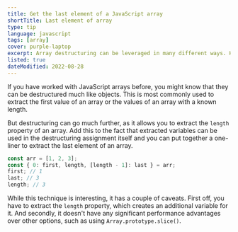 ```yaml
---
title: Get the last element of a JavaScript array
shortTitle: Last element of array
type: tip
language: javascript
tags: [array]
cover: purple-laptop
excerpt: Array destructuring can be leveraged in many different ways. Here's one of them.
listed: true
dateModified: 2022-08-28
---
```


If you have worked with JavaScript arrays before, you might know that they can be destructured much like objects. This is most commonly used to extract the first value of an array or the values of an array with a known length.

But destructuring can go much further, as it allows you to extract the `length` property of an array. Add this to the fact that extracted variables can be used in the destructuring assignment itself and you can put together a one-liner to extract the last element of an array.

```js
const arr = [1, 2, 3];
const { 0: first, length, [length - 1]: last } = arr;
first; // 1
last; // 3
length; // 3
```

While this technique is interesting, it has a couple of caveats. First off, you have to extract the `length` property, which creates an additional variable for it. And secondly, it doesn't have any significant performance advantages over other options, such as using `Array.prototype.slice()`.
